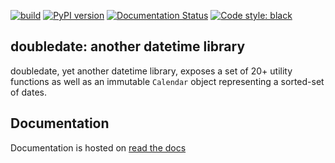 [![build](https://github.com/dschenck/doubledate/workflows/doubledate/badge.svg)](https://github.com/dschenck/doubledate/actions)
[![PyPI version](https://badge.fury.io/py/doubledate.svg)](https://badge.fury.io/py/doubledate) 
[![Documentation Status](https://readthedocs.org/projects/doubledate/badge/?version=latest)](https://doubledate.readthedocs.io/en/latest/?badge=latest)
[![Code style: black](https://img.shields.io/badge/code%20style-black-000000.svg)](https://github.com/psf/black)

## doubledate: another datetime library 
doubledate, yet another datetime library, exposes a set of 20+ utility functions as well as an immutable `Calendar` object representing a sorted-set of dates.

## Documentation
Documentation is hosted on [read the docs](https://doubledate.readthedocs.io/en/latest/)
